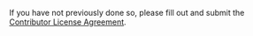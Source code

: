 If you have not previously done so, please fill out and
submit the [Contributor License Agreement](https://cla.dotnetfoundation.org/).

